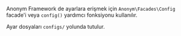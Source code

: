 Anonym Framework de ayarlara erişmek için `Anonym\Facades\Config` facade'i veya `config()` yardımcı fonksiyonu kullanılır.

Ayar dosyaları `configs/` yolunda tutulur.